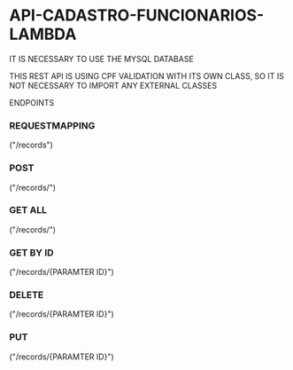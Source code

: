 # API-CADASTRO-FUNCIONARIOS-LAMBDA

IT IS NECESSARY TO USE THE MYSQL DATABASE

THIS REST API IS USING CPF VALIDATION WITH ITS OWN CLASS, SO IT IS NOT NECESSARY TO IMPORT ANY EXTERNAL CLASSES

ENDPOINTS 

### REQUESTMAPPING
 ("/records")


### POST
("/records/")

### GET ALL
("/records/")

### GET BY ID
("/records/{PARAMTER ID}")

### DELETE
("/records/{PARAMTER ID}")

### PUT
("/records/{PARAMTER ID}")
